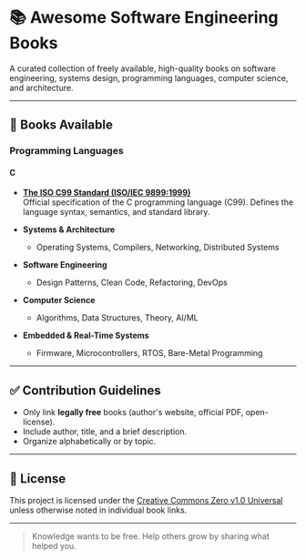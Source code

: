 # 📚 Awesome Software Engineering Books

A curated collection of freely available, high-quality books on software engineering, systems design, programming languages, computer science, and architecture.

---

## 📘 Books Available

### Programming Languages

#### C
- **[The ISO C99 Standard (ISO/IEC 9899:1999)](https://www.dii.uchile.cl/~daespino/files/Iso_C_1999_definition.pdf?utm_source=chatgpt.com)**  
  Official specification of the C programming language (C99). Defines the language syntax, semantics, and standard library.


- **Systems & Architecture**
  - Operating Systems, Compilers, Networking, Distributed Systems

- **Software Engineering**
  - Design Patterns, Clean Code, Refactoring, DevOps

- **Computer Science**
  - Algorithms, Data Structures, Theory, AI/ML

- **Embedded & Real-Time Systems**
  - Firmware, Microcontrollers, RTOS, Bare-Metal Programming

---

## ✅ Contribution Guidelines

- Only link **legally free** books (author's website, official PDF, open-license).
- Include author, title, and a brief description.
- Organize alphabetically or by topic.

---

## 📖 License

This project is licensed under the [Creative Commons Zero v1.0 Universal](LICENSE) unless otherwise noted in individual book links.

---

> Knowledge wants to be free. Help others grow by sharing what helped you.
